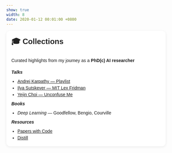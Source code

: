 ```yaml
---
show: true
width: 8
date: 2020-01-12 00:01:00 +0800
---
```


<div style="padding:1rem; background:#fff; border-radius:12px; box-shadow:0 2px 8px rgba(0,0,0,0.08); font-family:sans-serif; line-height:1.5;">

  <h4 style="margin-top:0; color:#222; font-size:1.5rem;">🎓 Collections</h4>
  <p style="margin-bottom:1rem;">
  Curated highlights from my journey as a <strong>PhD(c) AI researcher</strong>
  </p>

  <h5 style="margin:0.5rem 0;"> Talks</h5>
  <ul style="padding-left:1.2rem; margin:0;">
    <li><a href="https://www.youtube.com/watch?v=VMj-3S1tku0&list=PLAqhIrjkxbuWI23v9cThsA9GvCAUhRvKZ" target="_blank">Andrej Karpathy — Playlist</a></li>
    <li><a href="https://youtu.be/9EN_HoEk3KY?si=Earb81imrPSU4CD8" target="_blank">Ilya Sutskever — MIT Lex Fridman</a></li>
    <li><a href="https://www.youtube.com/watch?v=oIdnPeeSQnY" target="_blank">Yejin Choi — Unconfuse Me</a></li>
  </ul>

  <h5 style="margin:0.5rem 0;"> Books</h5>
  <ul style="padding-left:1.2rem; margin:0;">
    <li><em>Deep Learning</em> — Goodfellow, Bengio, Courville</li>
  </ul>

  <h5 style="margin:0.5rem 0;"> Resources</h5>
  <ul style="padding-left:1.2rem; margin:0;">
    <li><a href="https://paperswithcode.com" target="_blank">Papers with Code</a></li>
    <li><a href="https://distill.pub" target="_blank">Distill</a></li>
  </ul>
</div>
